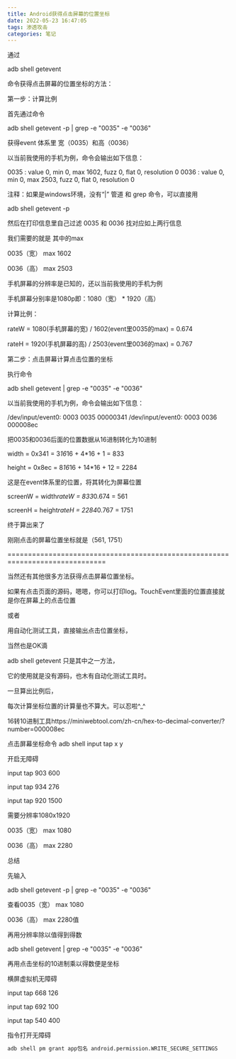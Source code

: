 ```yaml
---
title: Android获得点击屏幕的位置坐标
date: 2022-05-23 16:47:05
tags: 渗透攻击
categories: 笔记
---
```


通过

adb shell getevent

命令获得点击屏幕的位置坐标的方法：

<!--more-->


第一步：计算比例

首先通过命令

adb shell getevent -p | grep -e "0035" -e "0036"

获得event 体系里 宽（0035）和高（0036）

以当前我使用的手机为例，命令会输出如下信息：

0035  : value 0, min 0, max 1602, fuzz 0, flat 0, resolution 0
0036  : value 0, min 0, max 2503, fuzz 0, flat 0, resolution 0


注释：如果是windows环境，没有“|” 管道 和 grep 命令，可以直接用

adb shell getevent -p

然后在打印信息里自己过滤 0035 和 0036 找对应如上两行信息


我们需要的就是 其中的max

0035（宽） max 1602

0036（高） max 2503


手机屏幕的分辨率是已知的，还以当前我使用的手机为例

手机屏幕分别率是1080p即：1080（宽） * 1920（高）


计算比例：

rateW = 1080(手机屏幕的宽) / 1602(event里0035的max) = 0.674

rateH = 1920(手机屏幕的高) / 2503(event里0036的max) = 0.767



第二步：点击屏幕计算点击位置的坐标

执行命令

adb shell getevent | grep -e "0035" -e "0036"

以当前我使用的手机为例，命令会输出如下信息：

/dev/input/event0: 0003 0035 00000341
/dev/input/event0: 0003 0036 000008ec


把0035和0036后面的位置数据从16进制转化为10进制

width = 0x341 = 3*16*16 + 4*16 + 1 = 833

height = 0x8ec = 8*16*16 + 14*16 + 12 = 2284

这是在event体系里的位置，将其转化为屏幕位置


screenW = width*rateW = 833*0.674 = 561

screenH = height*rateH = 2284*0.767 = 1751


终于算出来了

刚刚点击的屏幕位置坐标就是（561, 1751）


==============================================================================

当然还有其他很多方法获得点击屏幕位置坐标。

如果有点击页面的源码，嗯嗯，你可以打印log。TouchEvent里面的位置直接就是你在屏幕上的点击位置

或者

用自动化测试工具，直接输出点击位置坐标，

当然也是OK滴


adb shell getevent 只是其中之一方法，

它的使用就是没有源码，也木有自动化测试工具时。

一旦算出比例后，

每次计算坐标位置的计算量也不算大。可以忍啦^_^


16转10进制工具https://miniwebtool.com/zh-cn/hex-to-decimal-converter/?number=000008ec

点击屏幕坐标命令 adb shell input tap x y

开启无障碍

input tap 903 600

input tap 934 276

input tap 920 1500

需要分辨率1080x1920

0035（宽） max 1080

0036（高） max 2280

总结

先输入

adb shell getevent -p | grep -e "0035" -e "0036"

查看0035（宽） max 1080

0036（高） max 2280值

再用分辨率除以值得到得数

adb shell getevent | grep -e "0035" -e "0036"

再用点击坐标的10进制乘以得数便是坐标

横屏虚拟机无障碍

input tap 668 126

input tap 692 100

input tap 540 400

指令打开无障碍

```html
adb shell pm grant app包名 android.permission.WRITE_SECURE_SETTINGS                         
```
